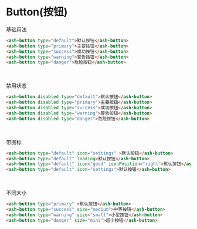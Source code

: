 # Button(按钮)

 基础用法
 <br/>
 
<ClientOnly>
  <button-demos-1></button-demos-1>
</ClientOnly>

``` html
<ash-button type="default">默认按钮</ash-button>
<ash-button type="primary">主要按钮</ash-button>
<ash-button type="success">成功按钮</ash-button>
<ash-button type="warning">警告按钮</ash-button>
<ash-button type="danger">危险按钮</ash-button>
```
</br>

 禁用状态
<br/>

<ClientOnly>
  <button-demos-2></button-demos-2>
</ClientOnly>

``` html
<ash-button disabled type="default">默认按钮</ash-button>
<ash-button disabled type="primary">主要按钮</ash-button>
<ash-button disabled type="success">成功按钮</ash-button>
<ash-button disabled type="warning">警告按钮</ash-button>
<ash-button disabled type="danger">危险按钮</ash-button>
```
</br>

带图标
<br/>

<ClientOnly>
  <button-demos-3></button-demos-3>
</ClientOnly>

``` html
<ash-button type="default" icon="settings" >默认按钮</ash-button>
<ash-button type="default" loading>默认按钮</ash-button>
<ash-button type="default" icon="good" iconPosition="right">默认按钮</ash-button>
<ash-button type="default" icon="settings">默认按钮</ash-button>
```
</br>

不同大小
<br/>

<ClientOnly>
  <button-demos-4></button-demos-4>
</ClientOnly>

``` html
<ash-button type="primary" >默认按钮</ash-button>
<ash-button type="success" size="medium">中等按钮</ash-button>
<ash-button type="warning" size="small">小型按钮</ash-button>
<ash-button type="danger" size="mini">超小按钮</ash-button>
```

<style>
theah{width:100%}
</style>
